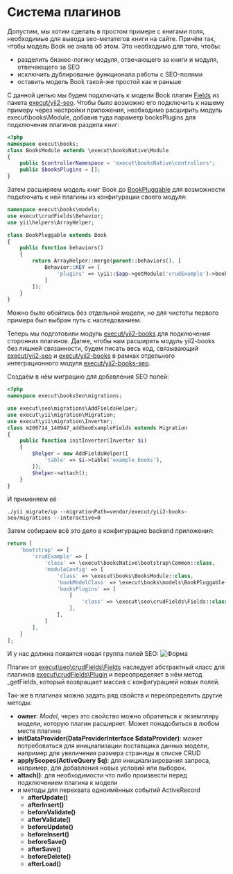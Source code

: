 # Система плагинов
Допустим, мы хотим сделать в простом примере c книгами поля, необходимые для вывода seo-метатегов книги на сайте.
Причём так, чтобы модель Book не знала об этом. Это необходимо для того, чтобы:
* разделить бизнес-логику модуля, отвечающего за книги и модуля, отвечающего за SEO
* исключить дублирование функционала работы с SEO-полями
* оставить модель Book такой-же простой как и раньше

С данной целью мы будем подключать к модели Book плагин [Fields](https://github.com/execut/yii2-seo/blob/master/crudFields/Fields.php)
из пакета [execut/yii2-seo](https://github.com/execut/yii2-seo). Чтобы было возможно его подключить к нашему примеру
через настройки приложения, необходимо расширить модуль execut\books\Module, добавив туда параметр booksPlugins для подключения
плагинов раздела книг:
```php
<?php
namespace execut\books;
class BooksModule extends \execut\booksNative\Module
{
    public $controllerNamespace = 'execut\booksNative\controllers';
    public $booksPlugins = [];
}
```
Затем расширяем модель книг Book до [BookPluggable](https://github.com/execut/yii2-books/blob/master/models/BookPluggable.php) для возможности подключать к ней плагины из конфигурации своего модуля:
```php
namespace execut\books\models;
use execut\crudFields\Behavior;
use yii\helpers\ArrayHelper;

class BookPluggable extends Book
{
    public function behaviors()
    {
        return ArrayHelper::merge(parent::behaviors(), [
            Behavior::KEY => [
                'plugins' => \yii::$app->getModule('crudExample')->booksPlugins,
            ]
        ]);
    }
}
```

Можно было обойтись без отдельной модели, но для чистоты первого примера был выбран путь с наследованием.

Теперь мы подготовили модуль [execut/yii2-books](https://github.com/execut/yii2-books) для подключения сторонних плагинов. Далее, чтобы нам расширять модуль yii2-books
без лишней связанности, будем писать весь код, связывающий [execut/yii2-seo](https://github.com/execut/yii2-seo) и [execut/yii2-books](https://github.com/execut/yii2-books) в рамках отдельного
интеграционного модуля [execut/yii2-books-seo](https://github.com/execut/yii2-books-seo).

Создаём в нём миграцию для добавления SEO полей:
```php
<?php
namespace execut\booksSeo\migrations;

use execut\seo\migrations\AddFieldsHelper;
use execut\yii\migration\Migration;
use execut\yii\migration\Inverter;
class m200714_140947_addSeoExampleFields extends Migration
{
    public function initInverter(Inverter $i)
    {
        $helper = new AddFieldsHelper([
            'table' => $i->table('example_books'),
        ]);
        $helper->attach();
    }
}
```

И применяем её
```shell script
./yii migrate/up --migrationPath=vendor/execut/yii2-books-seo/migrations --interactive=0
```

Затем собираем всё это дело в конфигурацию backend приложения:
```php
return [
    'bootstrap' => [
        'crudExample' => [
            'class' => \execut\booksNative\bootstrap\Common::class,
            'moduleConfig' => [
                'class' => \execut\books\BooksModule::class,
                'bookModelClass' => \execut\books\models\BookPluggable::class,
                'booksPlugins' => [
                    [
                        'class' => \execut\seo\crudFields\Fields::class,
                    ],
                ],
            ]
        ],
    ]
];
```
И у нас должна появится новая группа полей SEO:
![Форма](https://raw.githubusercontent.com/execut/yii2-crud/master/docs/i/books-form-pluggable.jpg)

Плагин от [execut\seo\crudFields\Fields](https://github.com/execut/yii2-seo/blob/master/crudFields/Fields.php) наследует абстрактный класс для
плагинов [execut\crudFields\Plugin](https://github.com/execut/yii2-crud-fields/blob/master/Plugin.php) и переопределяет
в нём метод _getFields, который возвращает массив с конфигурацией новых полей.

Так-же в плагинах можно задать ряд свойств и переопределить другие методы: 
* **owner**: _Model_, через это свойство можно обратиться к экземпляру модели, которую плагин расширяет. Может понадобиться
в любом месте плагина
* **initDataProvider(DataProviderInterface $dataProvider)**: может потребоваться для инициализации поставщика данных модели,
например для увеличения размера страницы в списке CRUD
* **applyScopes(ActiveQuery $q)**: для инициализирования запроса, например, для добавления новых условий или выборок.
* **attach()**: для необходимости что либо произвести перед подключением плагина к модели
* и методы для перехвата одноимённых событий ActiveRecord
    * **afterUpdate()**
    * **afterInsert()**
    * **beforeValidate()**
    * **afterValidate()**
    * **beforeUpdate()**
    * **beforeInsert()**
    * **beforeSave()**
    * **afterSave()**
    * **beforeDelete()**
    * **afterLoad()**